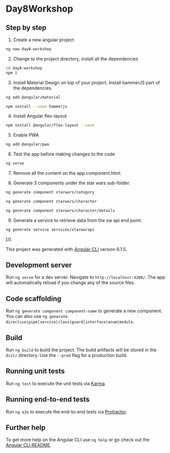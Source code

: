 # Day8Workshop

## Step by step
1. Create a new angular project

```bash
ng new day8-workshop
```

2. Change to the project directory, install all the dependencies

```bash
cd day8-workshop
npm i
```

3. Install Material Design on top of your project. Install hammerJS part of the dependencies.

```bash
ng add @angular/material
```

```bash
npm install --save hammerjs
```

4. Install Angular flex-layout

```bash
npm install @angular/flex-layout --save
```

5. Enable PWA 

```bash
ng add @angular/pwa
```

6. Test the app before making changes to the code
 
```bash
ng serve
```

7. Remove all the content on the app.component.html.

8. Generate 3 components under the star wars sub-folder.

```bash
ng generate component starwars/category
```

```bash
ng generate component starwars/character
```

```bash
ng generate component starwars/character/details
```

9. Generate a service to retrieve data from the sw api end point.

```bash
ng generate service services/starwarapi
```

10. 

This project was generated with [Angular CLI](https://github.com/angular/angular-cli) version 6.1.5.

## Development server

Run `ng serve` for a dev server. Navigate to `http://localhost:4200/`. The app will automatically reload if you change any of the source files.

## Code scaffolding

Run `ng generate component component-name` to generate a new component. You can also use `ng generate directive|pipe|service|class|guard|interface|enum|module`.

## Build

Run `ng build` to build the project. The build artifacts will be stored in the `dist/` directory. Use the `--prod` flag for a production build.

## Running unit tests

Run `ng test` to execute the unit tests via [Karma](https://karma-runner.github.io).

## Running end-to-end tests

Run `ng e2e` to execute the end-to-end tests via [Protractor](http://www.protractortest.org/).

## Further help

To get more help on the Angular CLI use `ng help` or go check out the [Angular CLI README](https://github.com/angular/angular-cli/blob/master/README.md).
